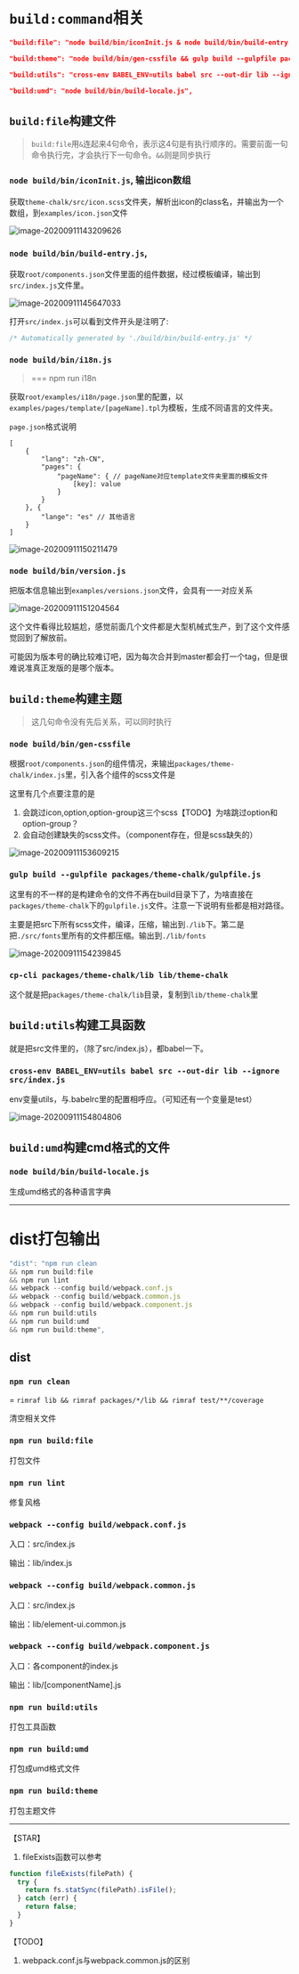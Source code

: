 # `build:command`相关

```json
"build:file": "node build/bin/iconInit.js & node build/bin/build-entry.js & node build/bin/i18n.js & node build/bin/version.js",

"build:theme": "node build/bin/gen-cssfile && gulp build --gulpfile packages/theme-chalk/gulpfile.js && cp-cli packages/theme-chalk/lib lib/theme-chalk",

"build:utils": "cross-env BABEL_ENV=utils babel src --out-dir lib --ignore src/index.js",

"build:umd": "node build/bin/build-locale.js",
```



## `build:file`构建文件

> `build:file`用`&`连起来4句命令，表示这4句是有执行顺序的。需要前面一句命令执行完，才会执行下一句命令。`&&`则是同步执行

### `node build/bin/iconInit.js`, 输出icon数组

获取`theme-chalk/src/icon.scss`文件夹，解析出icon的class名，并输出为一个数组，到`examples/icon.json`文件

![image-20200911143209626](https://raw.githubusercontent.com/Charming2015/picture-hosting/master/img/20200915184430.png)



### `node build/bin/build-entry.js`,

获取`root/components.json`文件里面的组件数据，经过模板编译，输出到`src/index.js`文件里。

![image-20200911145647033](https://raw.githubusercontent.com/Charming2015/picture-hosting/master/img/20200915184431.png)

打开`src/index.js`可以看到文件开头是注明了:

```javascript
/* Automatically generated by './build/bin/build-entry.js' */
```



### `node build/bin/i18n.js`

> === npm run i18n



获取`root/examples/i18n/page.json`里的配置，以`examples/pages/template/[pageName].tpl`为模板，生成不同语言的文件夹。



`page.json`格式说明

```
[
	{
		"lang": "zh-CN",
		"pages": {
			"pageName": { // pageName对应template文件夹里面的模板文件
				[key]: value
			}
		}
	}, {
		"lange": "es" // 其他语言
	}
]
```



![image-20200911150211479](https://raw.githubusercontent.com/Charming2015/picture-hosting/master/img/20200915184432.png)



### `node build/bin/version.js`

把版本信息输出到`examples/versions.json`文件，会具有一一对应关系

![image-20200911151204564](https://raw.githubusercontent.com/Charming2015/picture-hosting/master/img/20200915184433.png)

这个文件看得比较尴尬，感觉前面几个文件都是大型机械式生产，到了这个文件感觉回到了解放前。



可能因为版本号的确比较难订吧，因为每次合并到master都会打一个tag，但是很难说准真正发版的是哪个版本。



## `build:theme`构建主题

> 这几句命令没有先后关系，可以同时执行

### `node build/bin/gen-cssfile`

根据`root/components.json`的组件情况，来输出`packages/theme-chalk/index.js`里，引入各个组件的scss文件是



这里有几个点要注意的是

1. 会跳过icon,option,option-group这三个scss【TODO】为啥跳过option和option-group？
2. 会自动创建缺失的scss文件。（component存在，但是scss缺失的）

![image-20200911153609215](https://raw.githubusercontent.com/Charming2015/picture-hosting/master/img/20200915184434.png)

### `gulp build --gulpfile packages/theme-chalk/gulpfile.js`

这里有的不一样的是构建命令的文件不再在build目录下了，为啥直接在`packages/theme-chalk`下的`gulpfile.js`文件。注意一下说明有些都是相对路径。



主要是把src下所有scss文件，编译，压缩，输出到`./lib`下。第二是把`./src/fonts`里所有的文件都压缩。输出到`./lib/fonts`

![image-20200911154239845](https://raw.githubusercontent.com/Charming2015/picture-hosting/master/img/20200915184435.png)



### `cp-cli packages/theme-chalk/lib lib/theme-chalk`

这个就是把`packages/theme-chalk/lib`目录，复制到`lib/theme-chalk`里



## `build:utils`构建工具函数

就是把src文件里的，（除了src/index.js），都babel一下。

### `cross-env BABEL_ENV=utils babel src --out-dir lib --ignore src/index.js`

env变量utils，与.babelrc里的配置相呼应。（可知还有一个变量是test）

![image-20200911154804806](https://raw.githubusercontent.com/Charming2015/picture-hosting/master/img/20200915184436.png)



## `build:umd`构建cmd格式的文件



### `node build/bin/build-locale.js`

生成umd格式的各种语言字典



----



# dist打包输出

```javascript
"dist": "npm run clean 
&& npm run build:file 
&& npm run lint 
&& webpack --config build/webpack.conf.js 
&& webpack --config build/webpack.common.js 
&& webpack --config build/webpack.component.js 
&& npm run build:utils 
&& npm run build:umd 
&& npm run build:theme",
```

## dist

### `npm run clean`

= `rimraf lib && rimraf packages/*/lib && rimraf test/**/coverage`

清空相关文件



### `npm run build:file`

打包文件



### `npm run lint`

修复风格



### `webpack --config build/webpack.conf.js`

入口：src/index.js

输出：lib/index.js



### `webpack --config build/webpack.common.js`

入口：src/index.js

输出：lib/element-ui.common.js





### `webpack --config build/webpack.component.js`

入口：各component的index.js

输出：lib/[componentName].js



### `npm run build:utils`

打包工具函数



### `npm run build:umd`

打包成umd格式文件



### `npm run build:theme`

打包主题文件

----



【STAR】

1. fileExists函数可以参考

```javascript
function fileExists(filePath) {
  try {
    return fs.statSync(filePath).isFile();
  } catch (err) {
    return false;
  }
}
```



【TODO】

1. webpack.conf.js与webpack.common.js的区别